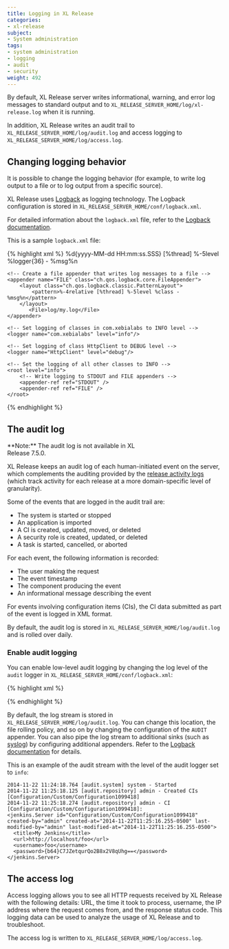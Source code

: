 ```yaml
---
title: Logging in XL Release
categories:
- xl-release
subject:
- System administration
tags:
- system administration
- logging
- audit
- security
weight: 492
---
```


By default, XL Release server writes informational, warning, and error log messages to standard output and to `XL_RELEASE_SERVER_HOME/log/xl-release.log` when it is running.

In addition, XL Release writes an audit trail to `XL_RELEASE_SERVER_HOME/log/audit.log` and access logging to `XL_RELEASE_SERVER_HOME/log/access.log`.

## Changing logging behavior

It is possible to change the logging behavior (for example, to write log output to a file or to log output from a specific source).

XL Release uses [Logback](http://logback.qos.ch/) as logging technology. The Logback configuration is stored in `XL_RELEASE_SERVER_HOME/conf/logback.xml`.

For detailed information about the `logback.xml` file, refer to the [Logback documentation](http://logback.qos.ch/manual/).

This is a sample `logback.xml` file:

{% highlight xml %}
<configuration>
    <appender name="STDOUT" class="ch.qos.logback.core.ConsoleAppender">
        <!-- encoders are assigned the type
             ch.qos.logback.classic.encoder.PatternLayoutEncoder by default -->
        <encoder>
              <pattern>
                %d{yyyy-MM-dd HH:mm:ss.SSS} [%thread] %-5level %logger{36} - %msg%n
            </pattern>
        </encoder>
    </appender>

    <!-- Create a file appender that writes log messages to a file -->
    <appender name="FILE" class="ch.qos.logback.core.FileAppender">
        <layout class="ch.qos.logback.classic.PatternLayout">
            <pattern>%-4relative [%thread] %-5level %class - %msg%n</pattern>
        </layout>
           <File>log/my.log</File>
    </appender>

    <!-- Set logging of classes in com.xebialabs to INFO level -->
    <logger name="com.xebialabs" level="info"/>

    <!-- Set logging of class HttpClient to DEBUG level -->
    <logger name="HttpClient" level="debug"/>

    <!-- Set the logging of all other classes to INFO -->
    <root level="info">
        <!-- Write logging to STDOUT and FILE appenders -->
        <appender-ref ref="STDOUT" />
        <appender-ref ref="FILE" />
    </root>

</configuration>
{% endhighlight %}

## The audit log

<div class="alert alert-warning" style="width: 60%">
**Note:** The audit log is not available in XL Release 7.5.0.
</div>

XL Release keeps an audit log of each human-initiated event on the server, which complements the auditing provided by the [release activity logs](/xl-release/concept/release-activity-logs.html) (which track activity for each release at a more domain-specific level of granularity).

Some of the events that are logged in the audit trail are:

* The system is started or stopped
* An application is imported
* A CI is created, updated, moved, or deleted
* A security role is created, updated, or deleted
* A task is started, cancelled, or aborted

For each event, the following information is recorded:

* The user making the request
* The event timestamp
* The component producing the event
* An informational message describing the event

For events involving configuration items (CIs), the CI data submitted as part of the event is logged in XML format.

By default, the audit log is stored in `XL_RELEASE_SERVER_HOME/log/audit.log` and is rolled over daily.

### Enable audit logging

You can enable low-level audit logging by changing the log level of the `audit` logger in `XL_RELEASE_SERVER_HOME/conf/logback.xml`:

{% highlight xml %}
<!-- set to "info" to enable low-level audit logging -->
<logger name="audit" level="off" additivity="false">
    <appender-ref ref="AUDIT" />
</logger>
{% endhighlight %}

By default, the log stream is stored in `XL_RELEASE_SERVER_HOME/log/audit.log`. You can change this location, the file rolling policy, and so on by changing the configuration of the `AUDIT` appender. You can also pipe the log stream to additional sinks (such as [syslog](http://logback.qos.ch/manual/appenders.html#SyslogAppender)) by configuring additional appenders. Refer to the [Logback documentation](http://logback.qos.ch/manual/) for details.

This is an example of the audit stream with the level of the audit logger set to `info`:

	2014-11-22 11:24:18.764 [audit.system] system - Started
	2014-11-22 11:25:18.125 [audit.repository] admin - Created CIs [Configuration/Custom/Configuration1099418]
	2014-11-22 11:25:18.274 [audit.repository] admin - CI [Configuration/Custom/Configuration1099418]:
	<jenkins.Server id="Configuration/Custom/Configuration1099418" created-by="admin" created-at="2014-11-22T11:25:16.255-0500" last-modified-by="admin" last-modified-at="2014-11-22T11:25:16.255-0500">
	  <title>My Jenkins</title>
	  <url>http://localhost/foo</url>
	  <username>foo</username>
	  <password>{b64}C7JZetqurQo2B8x2V8qUhg==</password>
	</jenkins.Server>

## The access log

Access logging allows you to see all HTTP requests received by XL Release with the following details: URL, the time it took to process, username, the IP address where the request comes from, and the response status code. This logging data can be used to analyze the usage of XL Release and to troubleshoot.

The access log is written to `XL_RELEASE_SERVER_HOME/log/access.log`.

